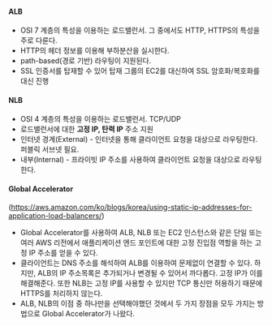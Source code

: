 #### ALB

* OSI 7 계층의 특성을 이용하는 로드밸런서. 그 중에서도 HTTP, HTTPS의 특성을 주로 다룬다.
* HTTP의 헤더 정보를 이용해 부하분산을 실시한다.
* path-based(경로 기반) 라우팅이 지원된다.
* SSL 인증서를 탑재할 수 있어 탑재 그룹의 EC2를 대신하여 SSL 암호화/복호화를 대신 진행

#### NLB

* OSI 4 계층의 특성을 이용하는 로드밸런서. TCP/UDP
* 로드밸런서에 대한 **고정 IP, 탄력 IP** 주소 지원
* 인터넷 경계(External) - 인터넷을 통해 클라이언트 요청을 대상으로 라우팅한다. 퍼블릭 서브넷 필요.
* 내부(Internal) - 프라이빗 IP 주소를 사용하여 클라이언트 요청을 대상으로 라우팅한다.

#### Global Accelerator

(https://aws.amazon.com/ko/blogs/korea/using-static-ip-addresses-for-application-load-balancers/)

* Global Accelerator를 사용하여 ALB, NLB 또는 EC2 인스턴스와 같은 단일 또는 여러 AWS 리전에서 애플리케이션 엔드 포인트에 대한 고정 진입점 역할을 하는 고정 IP 주소를 얻을 수 있다.
* 클라이언트는 DNS 주소를 해석하여 ALB를 이용하여 문제없이 연결할 수 있다. 
  하지만, ALB의 IP 주소목록은 추가되거나 변경될 수 있어서 까다롭다. 고정 IP가 이를 해결해준다.
  또한 NLB는 고정 IP를 사용할 수 있지만 TCP 통신만 허용하기 때문에 HTTPS를 처리하지 않는다.
* ALB, NLB의 이점 중 하나만을 선택해야했던 것에서 두 가지 장점을 모두 가지는 방법으로 Global Accelerator가 나왔다.